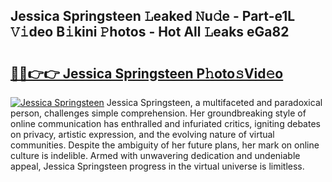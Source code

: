 ## Jessica Springsteen 𝙻eaked 𝙽u𝚍e - Part-e1L 𝚅𝚒deo B𝚒kini 𝙿hotos - Hot All 𝙻eaks eGa82

# <h2><a href="http://ld1f48.urlbe.top/?page=Jessica+Springsteen">🔗🔗👉👉 Jessica Springsteen P𝚑oto𝚜Vid𝚎o</a></h2>

[![Jessica Springsteen](https://i.imgur.com/eBuTRDB.gif)](http://ld1f48.urlbe.top/?page=Jessica+Springsteen)
Jessica Springsteen, a multifaceted and paradoxical person, challenges simple comprehension. Her groundbreaking style of online communication has enthralled and infuriated critics, igniting debates on privacy, artistic expression, and the evolving nature of virtual communities. Despite the ambiguity of her future plans, her mark on online culture is indelible. Armed with unwavering dedication and undeniable appeal, Jessica Springsteen progress in the virtual universe is limitless.
